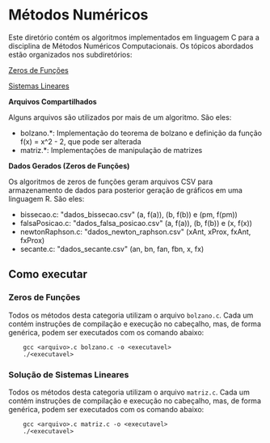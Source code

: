 # Métodos Numéricos

Este diretório contém os algoritmos implementados em linguagem C para a disciplina de Métodos Numéricos Computacionais. Os tópicos abordados estão organizados nos subdiretórios:

[Zeros de Funções](/zeros-de-funcoes/)

[Sistemas Lineares](/sistemas-lineares/)

**Arquivos Compartilhados**

Alguns arquivos são utilizados por mais de um algoritmo. São eles:
- bolzano.*: Implementação do teorema de bolzano e definição da função f(x) = x^2 - 2, que pode ser alterada
- matriz.*: Implementações de manipulação de matrizes

**Dados Gerados (Zeros de Funções)**

Os algoritmos de zeros de funções geram arquivos CSV para armazenamento de dados para posterior geração de gráficos em uma linguagem R. São eles:

- bissecao.c: "dados_bissecao.csv" (a, f(a)), (b, f(b)) e (pm, f(pm))
- falsaPosicao.c: "dados_falsa_posicao.csv" (a, f(a)), (b, f(b)) e (x, f(x))
- newtonRaphson.c: "dados_newton_raphson.csv" (xAnt, xProx, fxAnt, fxProx)
- secante.c: "dados_secante.csv" (an, bn, fan, fbn, x, fx)

## Como executar

### Zeros de Funções
Todos os métodos desta categoria utilizam o arquivo `bolzano.c`. Cada um contém instruções de compilação e execução no cabeçalho, mas, de forma genérica, podem ser executados com os comando abaixo:

```
    gcc <arquivo>.c bolzano.c -o <executavel>
    ./<executavel>
```

### Solução de Sistemas Lineares
Todos os métodos desta categoria utilizam o arquivo `matriz.c`. Cada um contém instruções de compilação e execução no cabeçalho, mas, de forma genérica, podem ser executados com os comando abaixo:

```
    gcc <arquivo>.c matriz.c -o <executavel>
    ./<executavel>
```